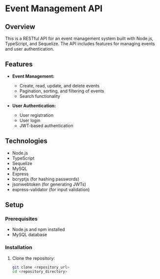 # Event Management API

## Overview

This is a RESTful API for an event management system built with Node.js, TypeScript, and Sequelize. The API includes features for managing events and user authentication.

## Features

- **Event Management:**
  - Create, read, update, and delete events
  - Pagination, sorting, and filtering of events
  - Search functionality

- **User Authentication:**
  - User registration
  - User login
  - JWT-based authentication

## Technologies

- Node.js
- TypeScript
- Sequelize
- MySQL
- Express
- bcryptjs (for hashing passwords)
- jsonwebtoken (for generating JWTs)
- express-validator (for input validation)

## Setup

### Prerequisites

- Node.js and npm installed
- MySQL database

### Installation

1. Clone the repository:

   ```bash
   git clone <repository_url>
   cd <repository_directory>
